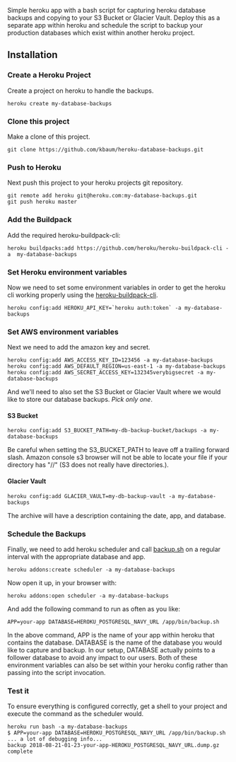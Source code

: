 Simple heroku app with a bash script for capturing heroku database backups and copying to your S3 Bucket or Glacier Vault.  Deploy this as a separate app within heroku and schedule the script to backup your production databases which exist within another heroku project.


## Installation

### Create a Heroku Project

Create a project on heroku to handle the backups.

```
heroku create my-database-backups
```

### Clone this project

Make a clone of this project.

```
git clone https://github.com/kbaum/heroku-database-backups.git
```

### Push to Heroku

Next push this project to your heroku projects git repository.

```
git remote add heroku git@heroku.com:my-database-backups.git
git push heroku master
```

### Add the Buildpack

Add the required heroku-buildpack-cli:

```
heroku buildpacks:add https://github.com/heroku/heroku-buildpack-cli -a  my-database-backups
```

### Set Heroku environment variables

Now we need to set some environment variables in order to get the heroku cli working properly using the [heroku-buildpack-cli](https://github.com/heroku/heroku-buildpack-cli).

```
heroku config:add HEROKU_API_KEY=`heroku auth:token` -a my-database-backups
```

### Set AWS environment variables

Next we need to add the amazon key and secret.

```
heroku config:add AWS_ACCESS_KEY_ID=123456 -a my-database-backups
heroku config:add AWS_DEFAULT_REGION=us-east-1 -a my-database-backups
heroku config:add AWS_SECRET_ACCESS_KEY=132345verybigsecret -a my-database-backups
```

And we'll need to also set the S3 Bucket or Glacier Vault where we would like to store our database backups. *Pick only one*.

#### S3 Bucket

```
heroku config:add S3_BUCKET_PATH=my-db-backup-bucket/backups -a my-database-backups
```
Be careful when setting the S3_BUCKET_PATH to leave off a trailing forward slash.  Amazon console s3 browser will not be able to locate your file if your directory has "//" (S3 does not really have directories.).

#### Glacier Vault

```
heroku config:add GLACIER_VAULT=my-db-backup-vault -a my-database-backups
```

The archive will have a description containing the date, app, and database.

### Schedule the Backups

Finally, we need to add heroku scheduler and call [backup.sh](https://github.com/kbaum/heroku-database-backups/blob/master/bin/backup.sh) on a regular interval with the appropriate database and app.

```
heroku addons:create scheduler -a my-database-backups
```

Now open it up, in your browser with:

```
heroku addons:open scheduler -a my-database-backups
```

And add the following command to run as often as you like:

```
APP=your-app DATABASE=HEROKU_POSTGRESQL_NAVY_URL /app/bin/backup.sh
```

In the above command, APP is the name of your app within heroku that contains the database.  DATABASE is the name of the database you would like to capture and backup.  In our setup, DATABASE actually points to a follower database to avoid any impact to our users.  Both of these environment variables can also be set within your heroku config rather than passing into the script invocation.

### Test it

To ensure everything is configured correctly, get a shell to your project and execute the command as the scheduler would.

```
heroku run bash -a my-database-backups
$ APP=your-app DATABASE=HEROKU_POSTGRESQL_NAVY_URL /app/bin/backup.sh
... a lot of debugging info...
backup 2018-08-21-01-23-your-app-HEROKU_POSTGRESQL_NAVY_URL.dump.gz complete
```
